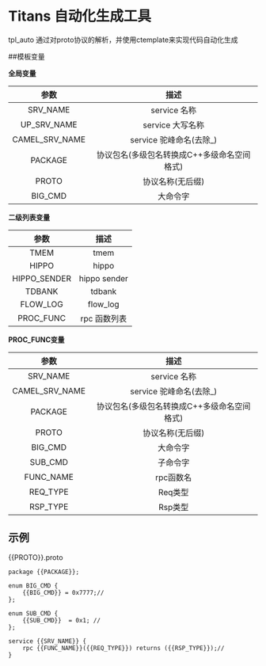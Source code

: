 # Titans 自动化生成工具

tpl_auto 通过对proto协议的解析，并使用ctemplate来实现代码自动化生成

##模板变量

**全局变量** 

| 参数 | 描述 | 
|:---:|:---:|
| SRV_NAME | service 名称 | 
| UP_SRV_NAME | service 大写名称 | 
| CAMEL_SRV_NAME | service 驼峰命名(去除_) | 
| PACKAGE | 协议包名(多级包名转换成C++多级命名空间格式) | 
| PROTO | 协议名称(无后缀) | 
| BIG_CMD | 大命令字 | 

**二级列表变量** 

| 参数 | 描述 | 
|:---:|:---:|
| TMEM | tmem | 
| HIPPO | hippo | 
| HIPPO_SENDER | hippo sender | 
| TDBANK | tdbank | 
| FLOW_LOG | flow_log |
| PROC_FUNC | rpc 函数列表 | 

**PROC_FUNC变量** 

| 参数 | 描述 | 
|:---:|:---:|
| SRV_NAME | service 名称 | 
| CAMEL_SRV_NAME | service 驼峰命名(去除_) | 
| PACKAGE | 协议包名(多级包名转换成C++多级命名空间格式) | 
| PROTO | 协议名称(无后缀) | 
| BIG_CMD | 大命令字 | 
| SUB_CMD | 子命令字 | 
| FUNC_NAME | rpc函数名 | 
| REQ_TYPE | Req类型 | 
| RSP_TYPE | Rsp类型 | 

## 示例
{{PROTO}}.proto
```shell
package {{PACKAGE}};

enum BIG_CMD {
    {{BIG_CMD}} = 0x7777;//
};

enum SUB_CMD {
    {{SUB_CMD}}  = 0x1; //
};

service {{SRV_NAME}} {
    rpc {{FUNC_NAME}}({{REQ_TYPE}}) returns ({{RSP_TYPE}});//
}

```